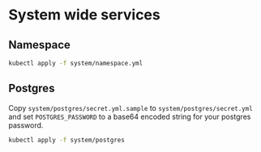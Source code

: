 # System wide services

## Namespace

```bash
kubectl apply -f system/namespace.yml
```

## Postgres

Copy `system/postgres/secret.yml.sample` to `system/postgres/secret.yml` and set `POSTGRES_PASSWORD` to a base64 encoded string for your postgres password.

```bash
kubectl apply -f system/postgres
```
